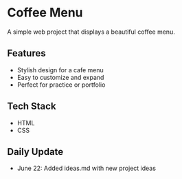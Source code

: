 # Coffee Menu 

A simple web project that displays a beautiful coffee menu.

## Features
- Stylish design for a cafe menu
- Easy to customize and expand
- Perfect for practice or portfolio

## Tech Stack
- HTML
- CSS
  
## Daily Update 
- June 22: Added ideas.md with new project ideas

